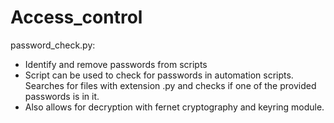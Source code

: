 # Access_control

password_check.py:
- Identify and remove passwords from scripts
- Script can be used to check for passwords in automation scripts. Searches for files with extension .py and checks if one of the provided passwords is in it. 
- Also allows for decryption with fernet cryptography and keyring module.  
